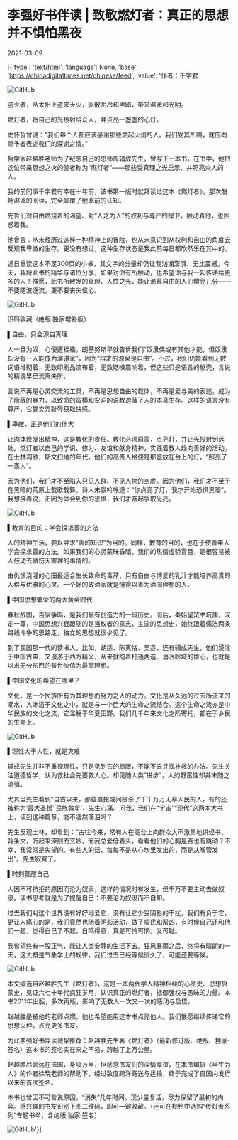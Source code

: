 # 李强好书伴读 | 致敬燃灯者：真正的思想并不惧怕黑夜

2021-03-09

[{'type': 'text/html', 'language': None, 'base': 'https://chinadigitaltimes.net/chinese/feed', 'value': '作者：千字君

![GitHub](https://chinadigitaltimes.net/chinese/files/2021/03/post-663366-6046d9ab3f07c.)

盗火者，从太阳上盗来天火，驱散阴冷和黑暗，带来温暖和光明。

燃灯者，将自己的光投射给众人，并点亮一盏盏的心灯。

史怀哲曾说：“我们每个人都应该感谢那些燃起火焰的人。我们受其所赐，就应向赐予者表述我们的深谢之情。”

哲学家赵越胜老师为了纪念自己的恩师周辅成先生，曾写下一本书。在书中，他把这位带来思想之火的使者称为“燃灯者”——那些受真理之光启示、并照亮众人的人。

我的前同事千字君有幸在十年前，该书第一版时就拜读过这本《燃灯者》，那次酣畅淋漓的阅读，完全颠覆了他此前的认知。

先哲们对自由燃烧着的渴望、对“人之为人”的权利与尊严的捍卫，触动着他，也困惑着我。

他曾言：从未经历过这样一种精神上的冒险，也从未意识到从权利和自由的角度去反观我卑微的生存。更没有想过，这种生存状态是我此前每日都欣然乐在其中的。

近日重读这本不足300页的小书，其文字的分量却仍让我汹涌澎湃、无比震撼。今天，我将此书的精华与诸位分享，如果对你有所触动，也希望你与我一起传递给更多的人！惟愿，此书所散发的真理、人性之光，能让渴慕自由的人们增亮几分——不要随波逐流，更不要丧失信心。

![GitHub](https://chinadigitaltimes.net/chinese/files/2021/03/post-663366-6046d9ad6f7af.)

识码收藏（绝版·独家增补版）

▌自由，只会源自真理

人一旦为奴，心便遭桎梏。朗基努斯早就告诉我们“奴隶偶或有其他才能，但奴隶却没有一人能成为演讲家”，因为“辩才的源泉是自由”。不过，我们仍能看到无数词语堆砌着，无数印刷品流布着，无数聒噪震响着，但这些只是语言的躯壳，言说的精魂早已流离失所。

言说不再是心灵交流的工具，不再是思想自由的载体，不再是爱与美的表述，成为了隐蔽的暴力，以致命的蛮横和空洞的说教遮蔽了人的本真生存。这样的语言没有尊严，它靠卖弄耻辱获取快感。

▌卑微，正是他们的伟大

让肉体焕发出精神，这是教化的责任。教化必须启蒙，点亮灯，并让光投射到远处。燃灯者以自己的学识、修为、友谊和献身精神，实践着教人趋向善好的活动。在士林凋敝，斯文扫地的年代，他们的高贵人格便是那盏放在台上的灯，“照亮了一家人”。

因为他们，我们才不至陷入只见人群、不见人物的空虚。因为他们，我们才不至于在黑暗的荒原上载歌载舞。诗人朱赢吟咏道：“你点亮了灯，我才开始恐惧黑暗”。我想接着说，正因为体会到你的恐惧，我们才奋起争取光亮。

![GitHub](https://chinadigitaltimes.net/chinese/files/2021/03/post-663366-6046d9af9f861.)

▌教育的目的：学会探求善的方法

人的精神生活，要以寻求“善的知识”为目的。同样，教育的目的，也在于使青年人学会探求善的方法。如果我们的心灵蒙昧昏暗，我们的热情虚骄盲目，是很容易被人鼓动去做伤天害理的事情的。

由仇恨浇灌的心田最适合生长致命的毒芹，只有自由与博爱的乳汁才能培养高贵的人格与优雅的心灵。一个好的政治家就是懂得以善为治国理想的人。

▌中国思想繁荣的两大黄金时代

春秋战国，百家争鸣，是我们最有创造力的一段历史。而后，秦始皇焚书坑儒，汉定一尊，中国思想兴衰跟随的是当权者的意志，主流的思想史，始终跟着儒法两条路线斗争的思路走，独立的思想就很少见了。

到了民国那一代的读书人，比如，胡适、陈寅恪、吴宓，还有辅成先生，他们浸淫于中国古典，又漫游于西方精义，从来就抱着打通两造、消泯畛域的雄心，也就是以求无分东西的普世价值为最高理想。

▌中国文化的希望在哪里？

文化，是一个民族所有为其理想而努力之人的动力。文化是从久远的过去所流来的潮水，人沐浴于文化之中，就是与一个巨大的生命之流结合。这个生命之流亦是中华民族的文化之流，它滥觞于华夏田野。我们几千年来文化之所寄托，都在于乡民的生命上。

![GitHub](https://chinadigitaltimes.net/chinese/files/2021/03/post-663366-6046d9b1b247f.)

▌理性大于人性，就是灾难

辅成先生并非不重视理性，只是见到它的局限，不能不去寻找补救的办法。先生关注道德哲学，认为救社会先要救人心。却见随人类“进步”，人的野蛮性却并未随之消弭。

尤其当先生看到“自古以来，那些直接或间接杀了千千万万无辜人民的人，有的还被称为‘最大圣哲’‘民族救星’，先生心痛。问我，我们在“宇宙”“现代”这两本大书上，读到这种篇章，能不凄然落泪吗？

先生反观士林，却看到：“古往今来，常有人在高台上向群众大声激昂地讲经书、背条文，听起来深刻而玄妙，而我总爱低着头，看看他们的心胸是否也有跳动？不幸，我常常是失望的。有些人的话，每每不是从心坎里发出的，而是从喉管发出”。先生寂寞了。

▌时刻警醒自己

人因不可抗拒的原因而沦为奴隶，这样的情况时有发生，但千万不要主动去做奴隶。读书思考就是为了提醒自己：不要沦为奴隶而不自知。

过去我们对这个世界没有好好地爱它，没有让它少受阴影的干扰，我们有负于它。更让人痛心的是，我们竟然也随着阴影活动，做了顺民和帮凶，有时候自己还和他们一起，觉得自己了不起，自鸣得意，真是可怜可悯，又可耻。

我希望终有一股正气，能让人类安静的生活下去。狂风暴雨之后，终将有晴朗的一天，这大概是气象学上的规律，我们过去已经等候很久了，可能还要等候。

![GitHub](https://chinadigitaltimes.net/chinese/files/2021/03/post-663366-6046d9b4321e0.)

本文编选自赵越胜先生《燃灯者》，这是一本两代学人精神相续的心灵史、思想启蒙史，见证六七十年代疯狂岁月，认识真正的燃灯者，抵御强权与愚昧的力量。本书2011年出版，多次再版，影响了无数人一次又一次的感动与启悟。

赵越胜是被他的老师点燃，他也希望能用这本书点亮他人。我们惟愿继续传递它的思想火种，点亮更多书友。

为此李强好书伴读诚挚推荐：赵越胜先生著《燃灯者》（最新修订版、绝版、独家·签名）这本书的签名实在来之不易，跨越了上万公里。

赵越胜尽管远在法国，身隔万里，但感念书友们的深情厚谊，在本书编辑《半生为人》的作者徐晓老师的帮助下，经过数度跨洋寄送与运输，终于完成了自国内发行以来的首次签名。

本书也曾因不可言说原因，“消失”几年时间。现少量复活，尽力保留了最初的内容。感兴趣的书友识别下图二维码，即可一键收藏。（还可在规格中选购“传灯者系列”专题书单，含绝版·独家·签名）

![GitHub](https://chinadigitaltimes.net/chinese/files/2021/03/post-663366-6046d9b60ee13.)'}]